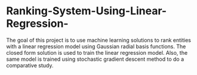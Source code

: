 # Ranking-System-Using-Linear-Regression-

The goal of this project is to use machine learning solutions to rank entities with a linear regression model using Gaussian radial basis functions.  The closed form solution is used to train the linear regression model. Also, the same model is trained using stochastic gradient descent method to do a comparative study.
